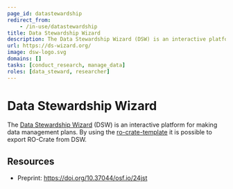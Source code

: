 ```yaml
---
page_id: datastewardship
redirect_from:
    - /in-use/datastewardship
title: Data Stewardship Wizard
description: The Data Stewardship Wizard (DSW) is an interactive platform for making data management plans
url: https://ds-wizard.org/
image: dsw-logo.svg
domains: []
tasks: [conduct_research, manage_data]
roles: [data_steward, researcher]
---
```

<!--
   Copyright 2019-2024 RO-Crate contributors
   <https://github.com/ResearchObject/ro-crate/graphs/contributors>

   Licensed under the Apache License, Version 2.0 (the "License");
   you may not use this file except in compliance with the License.
   You may obtain a copy of the License at

       http://www.apache.org/licenses/LICENSE-2.0

   Unless required by applicable law or agreed to in writing, software
   distributed under the License is distributed on an "AS IS" BASIS,
   WITHOUT WARRANTIES OR CONDITIONS OF ANY KIND, either express or implied.
   See the License for the specific language governing permissions and
   limitations under the License.
-->

# Data Stewardship Wizard

The [Data Stewardship Wizard](https://ds-wizard.org/) (DSW) is an interactive platform for making data management plans. By using the [ro-crate-template](https://github.com/ds-wizard/ro-crate-template) it is possible to export RO-Crate from DSW.


## Resources

* Preprint: <https://doi.org/10.37044/osf.io/24jst>
   